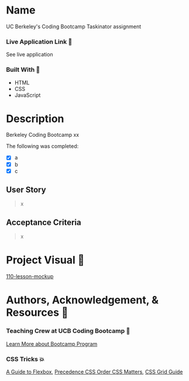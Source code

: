 
# Name 
UC Berkeley's Coding Bootcamp Taskinator assignment

### Live Application Link :eyes:
See live application 

### Built With :toolbox: 
- HTML
- CSS
- JavaScript

# Description 
Berkeley Coding Bootcamp xx

The following was completed:

- [x] a
- [x] b
- [x] c

## User Story

> x
## Acceptance Criteria

> x

# Project Visual :metal:
[110-lesson-mockup](https://user-images.githubusercontent.com/77648727/107865460-74579000-6e1b-11eb-8491-b2b3021ec493.gif)

# Authors, Acknowledgement, & Resources :handshake:
### Teaching Crew at UCB Coding Bootcamp :tada:
[Learn More about Bootcamp Program](https://bootcamp.berkeley.edu/coding/) 

### CSS Tricks :boom:
[A Guide to Flexbox](https://css-tricks.com/snippets/css/a-guide-to-flexbox),
[Precedence CSS Order CSS Matters](https://css-tricks.com/precedence-css-order-css-matters),
[CSS Grid Guide](https://css-tricks.com/snippets/css/complete-guide-grid/)

